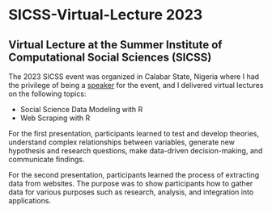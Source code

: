 # SICSS-Virtual-Lecture 2023
## Virtual Lecture at the Summer Institute of Computational Social Sciences (SICSS)

The 2023 SICSS event was organized in Calabar State, Nigeria where I had the privilege of being a [speaker](https://sicss.io/2023/calabar/people) for the event, and I delivered virtual lectures on the following topics:
- Social Science Data Modeling with R
- Web Scraping with R

For the first presentation, participants learned to test and develop theories, understand complex relationships between variables, generate new hypothesis and research questions, make data-driven decision-making, and communicate findings.


For the second presentation, participants learned the process of extracting data from websites. The purpose was to show participants how to gather data for various purposes such as research, analysis, and integration into applications.

